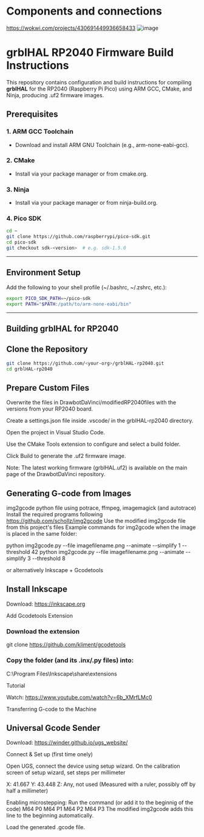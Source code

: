 # Components and connections
https://wokwi.com/projects/430691449936658433
![image](https://github.com/user-attachments/assets/e346eb71-61cd-4bca-bb4c-4cc91bfd2d34)


# grblHAL RP2040 Firmware Build Instructions

This repository contains configuration and build instructions for compiling **grblHAL** for the RP2040 (Raspberry Pi Pico) using ARM GCC, CMake, and Ninja, producing .uf2 firmware images.

## Prerequisites

### 1. ARM GCC Toolchain

- Download and install ARM GNU Toolchain (e.g., arm-none-eabi-gcc).

### 2. CMake

- Install via your package manager or from cmake.org.

### 3. Ninja

- Install via your package manager or from ninja-build.org.

### 4. Pico SDK

```bash
cd ~
git clone https://github.com/raspberrypi/pico-sdk.git
cd pico-sdk
git checkout sdk-<version>  # e.g. sdk-1.5.0
```
---
## Environment Setup

Add the following to your shell profile (~/.bashrc, ~/.zshrc, etc.):

```bash
export PICO_SDK_PATH=~/pico-sdk
export PATH="$PATH:/path/to/arm-none-eabi/bin"
```
---

## Building grblHAL for RP2040

## Clone the Repository

```bash
git clone https://github.com/<your-org>/grblHAL-rp2040.git
cd grblHAL-rp2040
```

## Prepare Custom Files

Overwrite the files in DrawbotDaVinci/modifiedRP2040files with the versions from your RP2040 board.

Create a settings.json file inside .vscode/ in the grblHAL-rp2040 directory.

Open the project in Visual Studio Code.

Use the CMake Tools extension to configure and select a build folder.

Click Build to generate the .uf2 firmware image.

Note: The latest working firmware (grblHAL.uf2) is available on the main page of the DrawbotDaVinci repository.

## Generating G-code from Images

img2gcode python file using potrace, ffmpeg, imagemagick (and autotrace)
Install the required programs following https://github.com/schollz/img2gcode
Use the modified img2gcode file from this project's files
Example commands for img2gcode when the image is placed in the same folder:

python img2gcode.py --file imagefilename.png --animate --simplify 1 --threshold 42
python img2gcode.py --file imagefilename.png --animate --simplify 3 --threshold 8

or alternatively
Inkscape + Gcodetools

## Install Inkscape

Download: https://inkscape.org

Add Gcodetools Extension

### Download the extension
git clone https://github.com/kliment/gcodetools

### Copy the folder (and its .inx/.py files) into:
C:\Program Files\Inkscape\share\extensions

Tutorial

Watch: https://www.youtube.com/watch?v=6b_XMrfLMc0

Transferring G-code to the Machine

## Universal Gcode Sender

Download: https://winder.github.io/ugs_website/

Connect & Set up (first time onely)

Open UGS, connect the device using setup wizard.
On the calibration screen of setup wizard, set steps per millimeter

X: 41.667
Y: 43.448
Z: Any, not used
(Measured with a ruler, possibly off by half a millimeter)

Enabling microstepping:
Run the command (or add it to the beginnig of the code)
M64 P0 M64 P1 M64 P2 M64 P3
The modified img2gcode adds this line to the beginning automatically.


Load the generated .gcode file.

